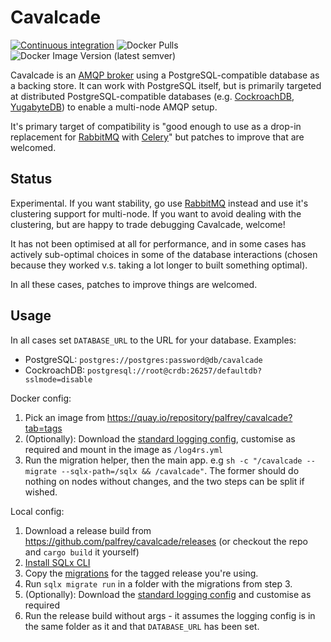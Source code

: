 Cavalcade
=========
[![Continuous integration](https://github.com/palfrey/cavalcade/actions/workflows/ci.yml/badge.svg?branch=main)](https://github.com/palfrey/cavalcade/actions/workflows/ci.yml) 
![Docker Pulls](https://img.shields.io/docker/pulls/palfrey/cavalcade)
![Docker Image Version (latest semver)](https://img.shields.io/docker/v/palfrey/cavalcade)

Cavalcade is an [AMQP broker](https://en.wikipedia.org/wiki/Advanced_Message_Queuing_Protocol) using a PostgreSQL-compatible database as a backing store. It can work with PostgreSQL itself, but is primarily targeted at distributed PostgreSQL-compatible databases (e.g. [CockroachDB](https://www.cockroachlabs.com/), [YugabyteDB](https://www.yugabyte.com/yugabytedb/)) to enable a multi-node AMQP setup.

It's primary target of compatibility is "good enough to use as a drop-in replacement for [RabbitMQ](https://www.rabbitmq.com/) with [Celery](https://docs.celeryproject.org/)" but patches to improve that are welcomed.

Status
------
Experimental. If you want stability, go use [RabbitMQ](https://www.rabbitmq.com/) instead and use it's clustering support for multi-node. If you want to avoid dealing with the clustering, but are happy to trade debugging Cavalcade, welcome!

It has not been optimised at all for performance, and in some cases has actively sub-optimal choices in some of the database interactions (chosen because they worked v.s. taking a lot longer to built something optimal).

In all these cases, patches to improve things are welcomed.

Usage
-----

In all cases set `DATABASE_URL` to the URL for your database. Examples:
- PostgreSQL: `postgres://postgres:password@db/cavalcade`
- CockroachDB: `postgresql://root@crdb:26257/defaultdb?sslmode=disable`

Docker config:

  1. Pick an image from https://quay.io/repository/palfrey/cavalcade?tab=tags
  2. (Optionally): Download the [standard logging config](https://github.com/palfrey/cavalcade/blob/main/log4rs.yml), customise as required and mount in the image as `/log4rs.yml`
  3. Run the migration helper, then the main app. e.g `sh -c "/cavalcade --migrate --sqlx-path=/sqlx && /cavalcade"`. The former should do nothing on nodes without changes, and the two steps can be split if wished.

Local config:

  1. Download a release build from https://github.com/palfrey/cavalcade/releases (or checkout the repo and `cargo build` it yourself)
  2. [Install SQLx CLI](https://github.com/launchbadge/sqlx/tree/master/sqlx-cli)
  3. Copy the [migrations](https://github.com/palfrey/cavalcade/tree/main/migrations) for the tagged release you're using.
  4. Run `sqlx migrate run` in a folder with the migrations from step 3.
  5. (Optionally): Download the [standard logging config](https://github.com/palfrey/cavalcade/blob/main/log4rs.yml) and customise as required
  6. Run the release build without args - it assumes the logging config is in the same folder as it and that `DATABASE_URL` has been set.